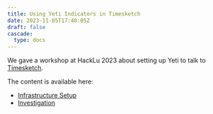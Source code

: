 ```yaml
---
title: Using Yeti Indicators in Timesketch
date: 2023-11-05T17:40:05Z
draft: false
cascade:
  type: docs
---
```


We gave a workshop at HackLu 2023 about setting up Yeti to talk to
[Timesketch](https://github.com/google/timesketch).

The content is available here:

- [Infrastructure Setup](/guides/indicators-timesketch/infrastructure-setup)
- [Investigation](/guides/indicators-timesketch/investigation)
